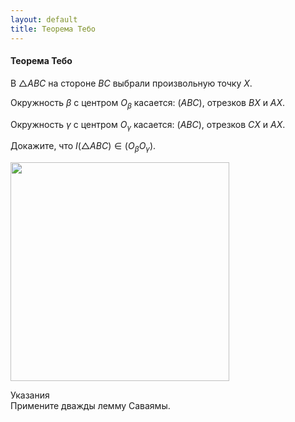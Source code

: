 ```yaml
---
layout: default
title: Теорема Тебо
---
```


#### Теорема Тебо

В $△ABC$ на стороне $BC$  выбрали произвольную точку $X$.

Окружность $\beta$ с центром $O_\beta$ касается:
$(ABC)$, отрезков $BX$ и $AX$.

Окружность $\gamma$ с центром $O_\gamma$ касается:
$(ABC)$, отрезков $CX$ и $AX$.

Докажите, что $I(△ABC) \in (O_\beta O_\gamma)$.

<img width='350' src="https://docs.google.com/drawings/d/1sWqztHKSYNWSEPqiVX-ayJ9YFWTKomglR95-uELOSL0/export/svg">

Указания
<br>
Примените дважды лемму Саваямы.
